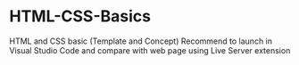 # HTML-CSS-Basics
HTML and CSS basic (Template and Concept)
Recommend to launch in Visual Studio Code and compare with web page using Live Server extension

